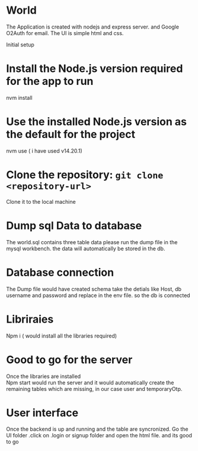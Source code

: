 # World

The Application is created with nodejs and express server. and Google O2Auth for email. The UI is simple html and css.

Initial setup

# Install the Node.js version required for the app to run
nvm install

# Use the installed Node.js version as the default for the project
nvm use ( i have used v14.20.1)

# Clone the repository: `git clone <repository-url>`
Clone it to the local machine

# Dump sql Data to database
The world.sql contains three table data please run the dump file in the mysql workbench. the data will automatically be stored in the db.


# Database connection
The Dump file would have created schema take the detials like Host, db username and password and replace in the env file. so the db is connected

# Libriraies
Npm i ( would install all the libraries required)

# Good to go for the server
Once the libraries are installed  
Npm start would run the server and it would automatically create the remaining tables which are missing, in our case user and temporaryOtp.

# User interface
Once the backend is up and running and the table are syncronized. Go the UI folder .click on .login or signup folder and open the html file. and its good to go
